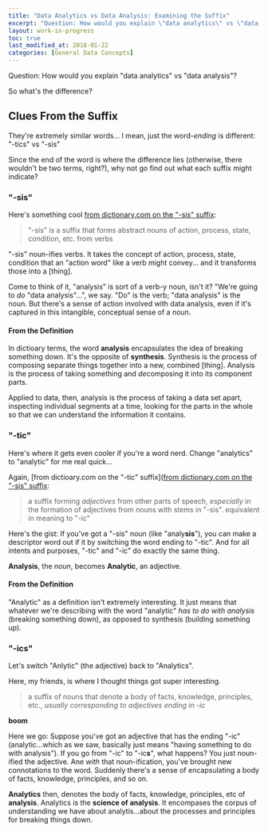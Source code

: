 ```yaml
---
title: "Data Analytics vs Data Analysis: Examining the Suffix"
excerpt: "Question: How would you explain \"data analytics\" vs \"data analysis\"? Clues lie in the suffix!"
layout: work-in-progress
toc: true
last_modified_at: 2018-01-22
categories: [General Data Concepts]
---
```


Question: How would you explain "data analytics" vs "data analysis"?

So what's the difference?

## Clues From the Suffix
They're extremely similar words... I mean, just the word-*ending* is different:  "-tics" vs "-sis"

Since the end of the word is where the difference lies (otherwise, there wouldn't be two terms, right?), why not go find out what each suffix might indicate?

### "-sis"
Here's something cool [from dictionary.com on the "-sis" suffix](http://www.dictionary.com/browse/-sis):  

> "-sis" is a suffix that forms abstract nouns of action, process, state, condition, etc. from verbs

"-sis" noun-ifies verbs.  It takes the concept of action, process, state, condition that an "action word" like a verb might convey... and it transforms those into a [thing].

Come to think of it, "analysis" is sort of a verb-y noun, isn't it?  "We're going to *do* "data analysis"...", we say.  "Do" is the verb; "data analysis" is the noun. But there's a sense of action involved with data analysis, even if it's captured in this intangible, conceptual sense of a noun.

#### From the Definition
In dictioary terms, the word **analysis** encapsulates the idea of breaking something down.  It's the opposite of **synthesis**.  Synthesis is the process of composing separate things together into a new, combined [thing].  Analysis is the process of taking something and *de*composing it into its component parts.

Applied to data, then, analysis is the process of taking a data set apart, inspecting individual segments at a time, looking for the parts in the whole so that we can understand the information it contains.

### "-tic"
Here's where it gets even cooler if you're a word nerd. Change "analytics" to "analytic" for me real quick...

Again, [from dictioary.com on the "-tic" suffix]([from dictionary.com on the "-sis" suffix](http://www.dictionary.com/browse/-tic):

> a suffix forming *adjectives* from other parts of speech, *especially* in the formation of adjectives from nouns with stems in "-sis". equivalent in meaning to "-ic"

Here's the gist:  If you've got a "-sis" noun (like "analy**sis**"), you can make a descriptor word out if it by switching the word ending to "-tic".  And for all intents and purposes, "-tic" and "-ic" do exactly the same thing.

**Analysis**, the *noun*, becomes **Analytic**, an adjective.

#### From the Definition
"Analytic" as a definition isn't extremely interesting. It just means that whatever we're describing with the word "analytic" *has to do with analysis* (breaking something down), as opposed to synthesis (building something up).

### "-ics"
Let's switch "Anlytic" (the adjective) back to "Analytics".

Here, my friends, is where I thought things got super interesting.

> a suffix of nouns that denote a body of facts, knowledge, principles, etc., *usually corresponding to adjectives ending in -ic*

**boom**

Here we go:  Suppose you've got an adjective that has the ending "-ic" (analytic...which as we saw, basically just means "having something to do with analysis").  If you go from "-ic" to "-ic**s**", what happens?  You just noun-ified the adjective.  Ane *with* that noun-ification, you've brought new connotations to the word.  Suddenly there's a sense of encapsulating a body of facts, knowledge, principles, and so on.

**Analytics** then, denotes the body of facts, knowledge, principles, etc of **analysis**.  Analytics is the **science of analysis**.  It encompases the corpus of understanding we have about analytis...about the processes and principles for breaking things down.
